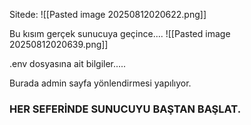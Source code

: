 
Sitede:
![[Pasted image 20250812020622.png]]

Bu kısım gerçek sunucuya geçince....
![[Pasted image 20250812020639.png]]

.env dosyasına ait bilgiler.....

Burada admin sayfa yönlendirmesi yapılıyor.

### HER SEFERİNDE SUNUCUYU BAŞTAN BAŞLAT.


